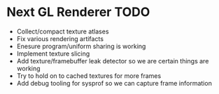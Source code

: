 # Next GL Renderer TODO

 * Collect/compact texture atlases
 * Fix various rendering artifacts
 * Enesure program/uniform sharing is working
 * Implement texture slicing
 * Add texture/framebuffer leak detector so we are certain things are working
 * Try to hold on to cached textures for more frames
 * Add debug tooling for sysprof so we can capture frame information


